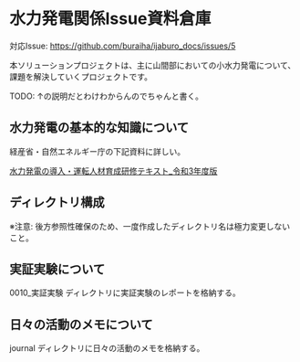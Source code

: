 # 水力発電関係Issue資料倉庫

対応Issue: <https://github.com/buraiha/ijaburo_docs/issues/5>

本ソリューションプロジェクトは、主に山間部においての小水力発電について、課題を解決していくプロジェクトです。

TODO: ↑の説明だとわけわからんのでちゃんと書く。

## 水力発電の基本的な知識について

経産省・自然エネルギー庁の下記資料に詳しい。

[水力発電の導入・運転人材育成研修テキスト_令和3年度版](./images/水力発電の導入・運転人材育成研修テキスト_令和3年度版.pdf)

## ディレクトリ構成

※注意: 後方参照性確保のため、一度作成したディレクトリ名は極力変更しないこと。

## 実証実験について

0010_実証実験 ディレクトリに実証実験のレポートを格納する。

## 日々の活動のメモについて

journal ディレクトリに日々の活動のメモを格納する。
